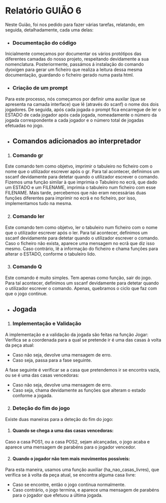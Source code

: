 # Relatório GUIÃO 6

Neste Guião, foi nos pedido para fazer várias tarefas, relatando, em seguida, detalhadamente, cada uma delas:

- ### Documentação do código

Inicialmente começamos por documentar os vários protótipos das diferentes camadas do nosso projeto, respeitando devidamente a sua nomenclatura. Posteriormente, passámos á instalação do comando dyoxigen para gerar um ficheiro que realiza a leitura dessa mesma documentação, guardando o ficheiro gerado numa pasta html.

- ### Criação de um prompt

Para este processo, nós começamos por definir uma auxilar (que se apresenta na camada interface) que lê (através do scanf) o nome dos dois jogadores. De seguida, após cada jogada o prompt fica encarregue de ler o ESTADO de cada jogador após cada jogada, nomeadamente o número da jogada correspondente a cada jogador e o número total de jogadas efetuadas no jogo. 

- ## Comandos adicionados ao interpretador

1. ### Comando gr
Este comando tem como objetvo, imprimir o tabuleiro no ficheiro com o nome que o utilizador escrever após o gr.
Para tal acontecer, definimos um sscanf devidamente para detetar quando o utilizador escrever o comando. 
Fizemos uma função similar à que imprimia o Tabuleiro no ecrã, que dado um ESTADO e um FILENAME, imprimia o tabuleiro num ficheiro com esse FILENAME.
Mais tarde, percebemos que não eram necessárias duas funções diferentes para imprimir no ecrã e no ficheiro, por isso, implementamos tudo na mesma.

2. ### Comando ler
Este comando tem como objetvo, ler o tabuleiro num ficheiro com o nome que o utilizador escrever após o ler.
Para tal acontecer, definimos um sscanf devidamente para detetar quando o utilizador escrever o comando.
Caso o ficheiro não exista, aparece uma mensagem no ecrã que diz isso mesmo.
Caso contrário, lê a informação do ficheiro e chama funções para alterar o ESTADO, conforme o tabuleiro lido.

3. ### Comando Q
Este comando é muito simples. Tem apenas como função, sair do jogo.
Para tal acontecer, definimos um sscanf devidamente para detetar quando o utilizador escrever o comando.
Apenas, quebramos o ciclo que faz com que o jogo continue.
- ## Jogada

1. ### Implementação e Validação
A implementação e a validação da jogada são feitas na função Jogar:
Verifica se a coordenada para a qual se pretende ir é uma das casas à volta da peça atual:
- Caso não seja, devolve uma mensagem de erro.
- Caso seja, passa para a fase seguinte.

A fase seguinte é verificar se a casa que pretendemos ir se encontra vazia, ou se é uma das casas vencedoras:
- Caso não seja, devolve uma mensagem de erro.
- Caso seja, chama devidamente as funções que alteram o estado conforme a jogada.

2. ### Deteção do fim do jogo
Existe duas maneiras para a deteção do fim do jogo:
1. #### Quando se chega a uma das casas vencedoras:
Caso a casa POS1, ou a casa POS2, sejam alcançadas, o jogo acaba e aparece uma mensagem de parabéns para o jogador vencedor.

2. #### Quando o jogador não tem mais movimentos possíveis:
Para esta maneira, usamos uma função auxiliar (ha_nao_casas_livres), que verifica se à volta da peça atual, se encontra alguma casa livre:
- Caso se encontre, então o jogo continua normalmente.
- Caso contrário, o jogo termina, e aparece uma mensagem de parabéns para o jogador que efetuou a última jogada.

